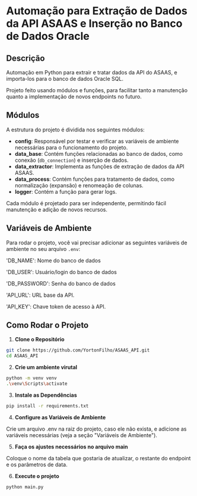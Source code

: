 
# Automação para Extração de Dados da API ASAAS e Inserção no Banco de Dados Oracle

## Descrição

Automação em Python para extrair e tratar dados da API do ASAAS, e importa-los para o banco de dados Oracle SQL. 

Projeto feito usando módulos e funções, para facilitar tanto a manutenção quanto a implementação de novos endpoints no futuro.

## Módulos

A estrutura do projeto é dividida nos seguintes módulos:

- **config**: Responsável por testar e verificar as variáveis de ambiente necessárias para o funcionamento do projeto.
- **data_base**: Contém funções relacionadas ao banco de dados, como conexão (`db_connection`) e inserção de dados.
- **data_extractor**: Implementa as funções de extração de dados da API ASAAS.
- **data_process**: Contém funções para tratamento de dados, como normalização (expansão) e renomeação de colunas.
- **logger**: Contém a função para gerar logs.

Cada módulo é projetado para ser independente, permitindo fácil manutenção e adição de novos recursos.

## Variáveis de Ambiente

Para rodar o projeto, você vai precisar adicionar as seguintes variáveis de ambiente no seu arquivo `.env`:

'DB_NAME': Nome do banco de dados

'DB_USER': Usuário/login do banco de dados

'DB_PASSWORD': Senha do banco de dados

'API_URL': URL base da API.

'API_KEY': Chave token de acesso à API.


## Como Rodar o Projeto

1. **Clone o Repositório**

```bash
git clone https://github.com/YortonFilho/ASAAS_API.git
cd ASAAS_API
```

2. **Crie um ambiente virutal**

```bash
python -m venv venv
.\venv\Scripts\activate
```
    
3. **Instale as Dependências**

```bash
pip install -r requirements.txt
```

4. **Configure as Variáveis de Ambiente**

Crie um arquivo .env na raiz do projeto, caso ele não exista, 
e adicione as variáveis necessárias (veja a seção "Variáveis de Ambiente").

5. **Faça os ajustes necessários no arquivo main**

Coloque o nome da tabela que gostaria de atualizar, o restante do endpoint e os parâmetros de data.

6. **Execute o projeto**

```bash
python main.py
```
